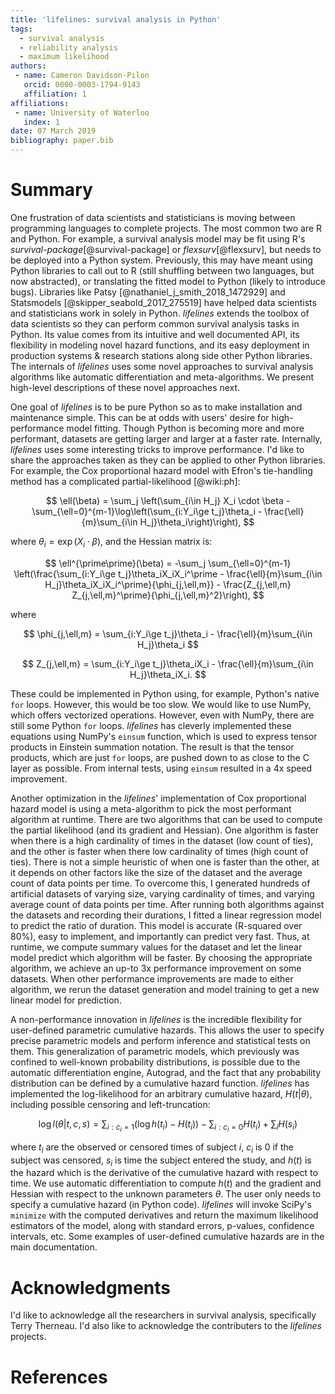 ```yaml
---
title: 'lifelines: survival analysis in Python'
tags:
  - survival analysis
  - reliability analysis
  - maximum likelihood
authors:
 - name: Cameron Davidson-Pilon
   orcid: 0000-0003-1794-9143
   affiliation: 1
affiliations:
 - name: University of Waterloo
   index: 1
date: 07 March 2019
bibliography: paper.bib
---
```


# Summary

One frustration of data scientists and statisticians is moving between programming languages to complete projects. The most common two are R and Python. For example, a survival analysis model may be fit using R's *survival-package*[@survival-package] or *flexsurv*[@flexsurv], but needs to be deployed into a Python system. Previously, this may have meant using Python libraries to call out to R (still shuffling between two languages, but now abstracted), or translating the fitted model to Python (likely to introduce bugs). Libraries like Patsy [@nathaniel_j_smith_2018_1472929] and Statsmodels [@skipper_seabold_2017_275519] have helped data scientists and statisticians work in solely in Python. *lifelines* extends the toolbox of data scientists so they can perform common survival analysis tasks in Python. Its value comes from its intuitive and well documented API, its flexibility in modeling novel hazard functions, and its easy deployment in production systems & research stations along side other Python libraries. The internals of *lifelines* uses some novel approaches to survival analysis algorithms like automatic differentiation and meta-algorithms. We present high-level descriptions of these novel approaches next.


One goal of *lifelines* is to be pure Python so as to make installation and maintenance simple. This can be at odds with users' desire for high-performance model fitting. Though Python is becoming more and more performant, datasets are getting larger and larger at a faster rate. Internally, *lifelines* uses some interesting tricks to improve performance. I'd like to share the approaches taken as they can be applied to other Python libraries. For example, the Cox proportional hazard model with Efron's tie-handling method has a complicated partial-likelihood [@wiki:ph]:

$$
\ell(\beta) = \sum_j \left(\sum_{i\in H_j} X_i \cdot \beta -\sum_{\ell=0}^{m-1}\log\left(\sum_{i:Y_i\ge t_j}\theta_i - \frac{\ell}{m}\sum_{i\in H_j}\theta_i\right)\right),
$$

where $\theta_i = \exp{(X_i \cdot \beta)}$, and the Hessian matrix is:

$$
\ell^{\prime\prime}(\beta) = -\sum_j \sum_{\ell=0}^{m-1} \left(\frac{\sum_{i:Y_i\ge t_j}\theta_iX_iX_i^\prime - \frac{\ell}{m}\sum_{i\in H_j}\theta_iX_iX_i^\prime}{\phi_{j,\ell,m}} - \frac{Z_{j,\ell,m} Z_{j,\ell,m}^\prime}{\phi_{j,\ell,m}^2}\right),
$$

where

$$
\phi_{j,\ell,m} = \sum_{i:Y_i\ge t_j}\theta_i - \frac{\ell}{m}\sum_{i\in H_j}\theta_i
$$

$$
Z_{j,\ell,m} = \sum_{i:Y_i\ge t_j}\theta_iX_i - \frac{\ell}{m}\sum_{i\in H_j}\theta_iX_i.
$$

These could be implemented in Python using, for example, Python's native `for` loops. However, this would be too slow. We would like to use NumPy, which offers vectorized operations. However, even with NumPy, there are still some Python `for` loops. *lifelines* has cleverly implemented these equations using NumPy's `einsum` function, which is used to express tensor products in Einstein summation notation. The result is that the tensor products, which are just `for` loops, are pushed down to as close to the C layer as possible. From internal tests, using `einsum` resulted in a 4x speed improvement.

Another optimization in the *lifelines*' implementation of Cox proportional hazard model is using a meta-algorithm to pick the most performant algorithm at runtime. There are two algorithms that can be used to compute the partial likelihood (and its gradient and Hessian). One algorithm is faster when there is a high cardinality of times in the dataset (low count of ties), and the other is faster when there low cardinality of times (high count of ties). There is not a simple heuristic of when one is faster than the other, at it depends on other factors like the size of the dataset and the average count of data points per time. To overcome this, I generated hundreds of artificial datasets of varying size, varying cardinality of times, and varying average count of data points per time. After running both algorithms against the datasets and recording their durations, I fitted a linear regression model to predict the ratio of duration. This model is accurate (R-squared over 80%), easy to implement, and importantly can predict very fast. Thus, at runtime, we compute summary values for the dataset and let the linear model predict which algorithm will be faster. By choosing the appropriate algorithm, we achieve an up-to 3x performance improvement on some datasets. When other performance improvements are made to either algorithm, we rerun the dataset generation and model training to get a new linear model for prediction.

A non-performance innovation in *lifelines* is the incredible flexibility for user-defined parametric cumulative hazards. This allows the user to specify precise parametric models and perform inference and statistical tests on them. This generalization of parametric models, which previously was confined to well-known probability distributions, is possible due to the automatic differentiation engine, Autograd, and the fact that any probability distribution can be defined by a cumulative hazard function. *lifelines* has implemented the log-likelihood for an arbitrary cumulative hazard, $H(t | \theta)$, including possible censoring and left-truncation:

$$
\log{l(\theta|t, c, s)} = \sum_{i: c_i=1}\left( \log{h(t_i)} - H(t_i)\right) - \sum_{i: c_i=0} H(t_i) + \sum_{i} H(s_i)
$$

where $t_i$ are the observed or censored times of subject $i$, $c_i$ is 0 if the subject was censored, $s_i$ is time the subject entered the study, and $h(t)$ is the hazard which is the derivative of the cumulative hazard with respect to time. We use automatic differentiation to compute $h(t)$ and the gradient and Hessian with respect to the unknown parameters $\theta$. The user only needs to specify a cumulative hazard (in Python code). *lifelines* will invoke SciPy's `minimize` with the computed derivatives and return the maximum likelihood estimators of the model, along with standard errors, p-values, confidence intervals, etc. Some examples of user-defined cumulative hazards are in the main documentation.


# Acknowledgments

I'd like to acknowledge all the researchers in survival analysis, specifically Terry Therneau. I'd also like to acknowledge the contributers to the *lifelines* projects.

# References
